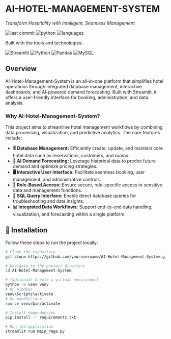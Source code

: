 # AI-HOTEL-MANAGEMENT-SYSTEM

*Transform Hospitality with Intelligent, Seamless Management*

![last commit](https://img.shields.io/github/last-commit/Muhammad-Ahmed-Rayyan/AI-Hotel-Management-System)
![python](https://img.shields.io/badge/python-100%25-blue)
![languages](https://img.shields.io/github/languages/count/Muhammad-Ahmed-Rayyan/AI-Hotel-Management-System)

Built with the tools and technologies:

![Streamlit](https://img.shields.io/badge/Streamlit-red?logo=streamlit&logoColor=white)
![Python](https://img.shields.io/badge/Python-blue?logo=python&logoColor=white)
![Pandas](https://img.shields.io/badge/pandas-purple?logo=pandas&logoColor=white)
![MySQL](https://img.shields.io/badge/MySQL-orange?logo=mysql&logoColor=white)

## Overview

AI-Hotel-Management-System is an all-in-one platform that simplifies hotel operations through integrated database management, interactive dashboards, and AI-powered demand forecasting. Built with Streamlit, it offers a user-friendly interface for booking, administration, and data analysis.

### Why AI-Hotel-Management-System?

This project aims to streamline hotel management workflows by combining data processing, visualization, and predictive analytics. The core features include:

- **🗄️ Database Management:** Efficiently create, update, and maintain core hotel data such as reservations, customers, and rooms.
- **🤖 AI Demand Forecasting:** Leverage historical data to predict future demand and optimize pricing strategies.
- **🖥️ Interactive User Interface:** Facilitate seamless booking, user management, and administrative controls.
- **🔐 Role-Based Access:** Ensure secure, role-specific access to sensitive data and management functions.
- **📝 SQL Query Interface:** Enable direct database queries for troubleshooting and data insights.
- **📊 Integrated Data Workflows:** Support end-to-end data handling, visualization, and forecasting within a single platform.

## 🚀 Installation

Follow these steps to run the project locally:

```bash
# Clone the repository
git clone https://github.com/yourusername/AI-Hotel-Management-System.git

# Navigate to the project directory
cd AI-Hotel-Management-System

# (Optional) Create a virtual environment
python -m venv venv
# On Windows
venv\Scripts\activate
# On macOS/Linux
source venv/bin/activate

# Install dependencies
pip install -r requirements.txt

# Run the application
streamlit run Main_Page.py
